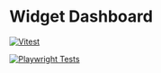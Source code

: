 # Widget Dashboard

[![Vitest](https://github.com/Shavrin/widget-dashboard/actions/workflows/node.js.yml/badge.svg)](https://github.com/Shavrin/widget-dashboard/actions/workflows/node.js.yml)

[![Playwright Tests](https://github.com/Shavrin/widget-dashboard/actions/workflows/playwright.yml/badge.svg)](https://github.com/Shavrin/widget-dashboard/actions/workflows/playwright.yml)
